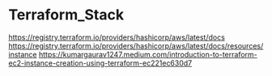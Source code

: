 # Terraform_Stack
https://registry.terraform.io/providers/hashicorp/aws/latest/docs
https://registry.terraform.io/providers/hashicorp/aws/latest/docs/resources/instance
https://kumargaurav1247.medium.com/introduction-to-terraform-ec2-instance-creation-using-terraform-ec221ec630d7
